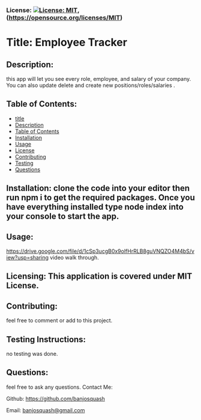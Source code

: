 
### License: [![License: MIT](https://img.shields.io/badge/License-MIT-yellow.svg)](https://opensource.org/licenses/MIT), (https://opensource.org/licenses/MIT)

# Title: Employee Tracker

## Description:
this app will let you see every role, employee, and salary of your company. You can also update delete and create new positions/roles/salaries . 
## Table of Contents:
* [title](#title)
* [Description](#description)
* [Table of Contents](#table-of-contents)
* [Installation](#installation)
* [Usage](#usage)
* [License](#license)
* [Contributing](#contributing)
* [Testing](#testing)
* [Questions](#questions)
      
## Installation: clone the code into your editor then run npm i to get the required packages. Once you have everything installed type node index into your console to start the app.

## Usage: 
https://drive.google.com/file/d/1cSp3ucgB0x9olfHrRLB8guVNQZO4M4bS/view?usp=sharing video walk through.
## Licensing: This application is covered under MIT License.

## Contributing: 
feel free to comment or add to this project.
## Testing Instructions: 
no testing was done.
## Questions: 
feel free to ask any questions.
Contact Me:

Github: https://github.com/banjosquash

Email: banjosquash@gmail.com
